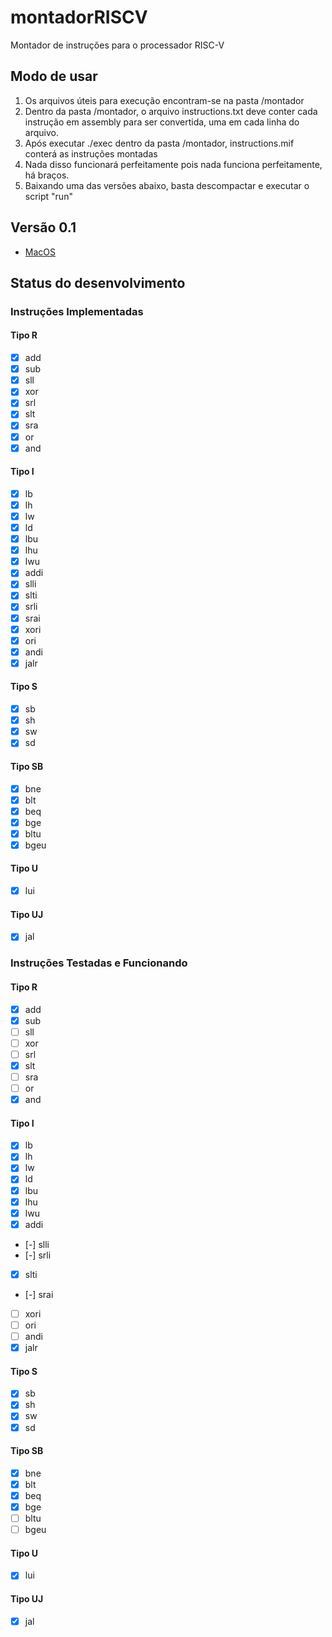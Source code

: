# montadorRISCV
Montador de instruções para o processador RISC-V
## Modo de usar
1. Os arquivos úteis para execução encontram-se na pasta /montador
2. Dentro da pasta /montador, o arquivo instructions.txt deve conter cada instrução em assembly para ser convertida, uma em cada linha do arquivo.
3. Após executar ./exec dentro da pasta /montador, instructions.mif conterá as instruções montadas
4. Nada disso funcionará perfeitamente pois nada funciona perfeitamente, há braços.
5. Baixando uma das versões abaixo, basta descompactar e executar o script "run"

## Versão 0.1
* [MacOS]( https://github.com/gustavoisidio/montadorRISCV/releases/download/0.1/0.1.zip ) 

## Status do desenvolvimento
### Instruções Implementadas

#### Tipo R
- [x] add
- [x] sub
- [x] sll
- [x] xor
- [x] srl
- [x] slt
- [x] sra
- [x] or
- [x] and

#### Tipo I
- [x] lb
- [x] lh
- [x] lw
- [x] ld
- [x] lbu
- [x] lhu
- [x] lwu
- [x] addi
- [x] slli
- [x] slti
- [x] srli
- [x] srai
- [x] xori
- [x] ori
- [x] andi
- [x] jalr

#### Tipo S
- [x] sb
- [x] sh
- [x] sw
- [x] sd

#### Tipo SB
- [x] bne
- [x] blt
- [x] beq
- [x] bge
- [x] bltu
- [x] bgeu

#### Tipo U
- [x] lui

#### Tipo UJ
- [x] jal

### Instruções Testadas e Funcionando

#### Tipo R
- [x] add
- [x] sub
- [ ] sll
- [ ] xor
- [ ] srl
- [x] slt
- [ ] sra
- [ ] or
- [x] and

#### Tipo I
- [x] lb
- [x] lh
- [x] lw
- [x] ld
- [x] lbu
- [x] lhu
- [x] lwu
- [x] addi
- [-] slli
- [-] srli
- [x] slti
- [-] srai
- [ ] xori
- [ ] ori
- [ ] andi
- [x] jalr

#### Tipo S
- [x] sb
- [x] sh
- [x] sw
- [x] sd

#### Tipo SB
- [x] bne
- [x] blt
- [x] beq
- [x] bge
- [ ] bltu
- [ ] bgeu

#### Tipo U
- [x] lui

#### Tipo UJ
- [x] jal
